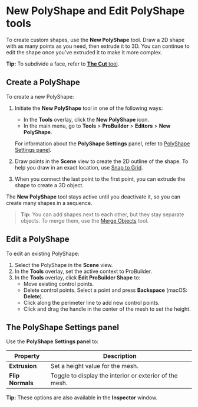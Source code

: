 # New PolyShape and Edit PolyShape tools

To create custom shapes, use the **New PolyShape** tool. Draw a 2D shape with as many points as you need, then extrude it to 3D. You can continue to edit the shape once you've extruded it to make it more complex. 

**Tip:** To subdivide a face, refer to [**The Cut** tool](cut-tool.md).

## Create a PolyShape

To create a new PolyShape:

1. Initiate the **New PolyShape** tool in one of the following ways:
	* In the **Tools** overlay, click the **New PolyShape** icon.
	* In the main menu, go to **Tools** > **ProBuilder** > **Editors** > **New PolyShape**.

	For information about the **PolyShape Settings** panel, refer to [PolyShape Settings panel](#the-polyshape-settings-pnael).
1. Draw points in the **Scene** view to create the 2D outline of the shape. To help you draw in an exact location, use [Snap to Grid](snap-to-grid.md).
1. When you connect the last point to the first point, you can extrude the shape to create a 3D object.
	
The **New PolyShape** tool stays active until you deactivate it, so you can create many shapes in a sequence. 

> **Tip:** You can add shapes next to each other, but they stay separate objects. To merge them, use the [Merge Objects](Object_Merge.md) tool.

## Edit a PolyShape

To edit an existing PolyShape:

1. Select the PolyShape in the **Scene** view.
1. In the **Tools** overlay, set the active context to ProBuilder. 
1. In the **Tools** overlay, click **Edit ProBuilder Shape** to:
    * Move existing control points.
    * Delete control points. Select a point and press **Backspace** (macOS: **Delete**).
    * Click along the perimeter line to add new control points.
    * Click and drag the handle in the center of the mesh to set the height.

## The PolyShape Settings panel

Use the **PolyShape Settings panel** to:

| **Property** | **Description** |
| --- | --- |
| **Extrusion** | Set a height value for the mesh. |
| **Flip Normals** | Toggle to display the interior or exterior of the mesh. |

**Tip:** These options are also available in the **Inspector** window.

